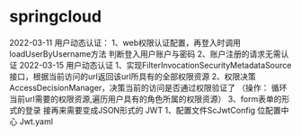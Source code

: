 # springcloud
2022-03-11
    用户动态认证：
        1、web权限认证配置，再登入时调用loadUserByUsername方法 判断登入用户账户与密码
        2、账户注册的请求无需认证
2022-03-15
    用户动态认证
        1、实现FilterInvocationSecurityMetadataSource接口，根据当前访问的url返回该url所具有的全部权限资源
        2、权限决策 AccessDecisionManager，决策当前的访问是否通过权限验证了 （操作： 循环当前url需要的权限资源,遍历用户具有的角色所属的权限资源）
        3、form表单的形式的登录 接再来需要变成JSON形式的
    JWT
        1、配置文件ScJwtConfig  位配置中心 Jwt.yaml